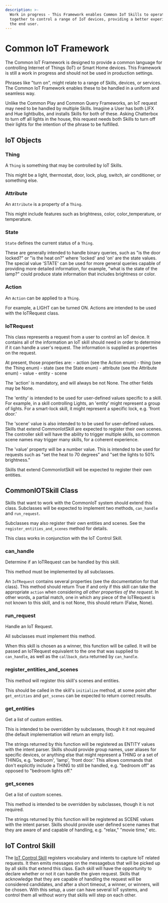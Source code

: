 ```yaml
---
description: >-
  Work in progress - This Framework enables Common IoT Skills to operate
  together to control a range of IoT devices, providing a better experience for
  the end user.
---
```


# Common IoT Framework

The Common IoT Framework is designed to provide a common language for controlling Internet of Things \(IoT\) or Smart Home devices. This Framework is still a work in progress and should not be used in production settings.

Phrases like "turn on", might relate to a range of Skills, devices, or services. The Common IoT Framework enables these to be handled in a uniform and seamless way.

Unlike the Common Play and Common Query Frameworks, an IoT request may need to be handled by multiple Skills. Imagine a User has both LIFX and Hue lightbulbs, and installs Skills for both of these. Asking Chatterbox to turn off all lights in the house, this request needs both Skills to turn off their lights for the intention of the phrase to be fulfilled.

## IoT Objects

### Thing

A `Thing` is something that may be controlled by IoT Skills.

This might be a light, thermostat, door, lock, plug, switch, air conditioner, or something else.

### Attribute

An `Attribute` is a property of a `Thing`.

This might include features such as brightness, color, color\_temperature, or temperature.

### State

`State` defines the current status of a `Thing`.

These are generally intended to handle binary queries, such as "is the door locked?" or "is the heat on?" where 'locked' and 'on' are the state values. The special value 'STATE' can be used for more general queries capable of providing more detailed information, for example, "what is the state of the lamp?" could produce state information that includes brightness or color.

### Action

An `Action` can be applied to a `Thing`.

For example, a LIGHT can be turned ON. Actions are intended to be used with the IoTRequest class.

### IoTRequest

This class represents a request from a user to control an IoT device. It contains all of the information an IoT skill should need in order to determine if it can handle a user's request. The information is supplied as properties on the request.

At present, those properties are: - action \(see the Action enum\) - thing \(see the Thing enum\) - state \(see the State enum\) - attribute \(see the Attribute enum\) - value - entity - scene

The 'action' is mandatory, and will always be not None. The other fields may be None.

The 'entity' is intended to be used for user-defined values specific to a skill. For example, in a skill controlling Lights, an 'entity' might represent a group of lights. For a smart-lock skill, it might represent a specific lock, e.g. 'front door.'

The 'scene' value is also intended to to be used for user-defined values. Skills that extend CommonIotSkill are expected to register their own scenes. The controller skill will have the ability to trigger multiple skills, so common scene names may trigger many skills, for a coherent experience.

The 'value' property will be a number value. This is intended to be used for requests such as "set the heat to 70 degrees" and "set the lights to 50% brightness."

Skills that extend CommonIotSkill will be expected to register their own entities.

## CommonIOTSkill Class

Skills that want to work with the CommonIoT system should extend this class. Subclasses will be expected to implement two methods, `can_handle` and `run_request`.

Subclasses may also register their own entities and scenes. See the `register_entities_and_scenes` method for details.

This class works in conjunction with the IoT Control Skill.

### can\_handle

Determine if an IoTRequest can be handled by this skill.

This method must be implemented by all subclasses.

An `IoTRequest` contains several properties \(see the documentation for that class\). This method should return True if and only if this skill can take the appropriate `action` when considering _all other properties of the request_. In other words, a partial match, one in which any piece of the IoTRequest is not known to this skill, and is not None, this should return \(False, None\).

### run\_request

Handle an IoT Request.

All subclasses must implement this method.

When this skill is chosen as a winner, this function will be called. It will be passed an IoTRequest equivalent to the one that was supplied to `can_handle`, as well as the `callback_data` returned by `can_handle`.

### register\_entities\_and\_scenes

This method will register this skill's scenes and entities.

This should be called in the skill's `initialize` method, at some point after `get_entities` and `get_scenes` can be expected to return correct results.

### get\_entities

Get a list of custom entities.

This is intended to be overridden by subclasses, though it it not required \(the default implementation will return an empty list\).

The strings returned by this function will be registered as ENTITY values with the intent parser. Skills should provide group names, user aliases for specific devices, or anything else that might represent a THING or a set of THINGs, e.g. 'bedroom', 'lamp', 'front door.' This allows commands that don't explicitly include a THING to still be handled, e.g. "bedroom off" as opposed to "bedroom lights off."

### get\_scenes

Get a list of custom scenes.

This method is intended to be overridden by subclasses, though it is not required.

The strings returned by this function will be registered as SCENE values with the intent parser. Skills should provide user defined scene names that they are aware of and capable of handling, e.g. "relax," "movie time," etc.

## IoT Control Skill

The [IoT Control Skill](https://github.com/ChatterboxAI/skill-iot-control) registers vocabulary and intents to capture IoT related requests. It then emits messages on the messagebus that will be picked up by all skills that extend this class. Each skill will have the opportunity to declare whether or not it can handle the given request. Skills that acknowledge that they are capable of handling the request will be considered candidates, and after a short timeout, a winner, or winners, will be chosen. With this setup, a user can have several IoT systems, and control them all without worry that skills will step on each other.

